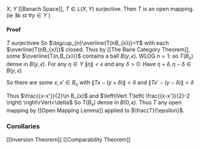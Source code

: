 $X$, $Y$ [[Banach Space]], $T\in L(X,Y)$ surjective. Then $T$ is an open mapping.
(ie $\exists k$ st $\forall y\in Y$ )
#### Proof
$T$ surjectivee
So $\bigcup_{n}\overline{T(nB_{x})}=Y$ with each $\overline{T(nB_{x})}$ closed.
Thus by [[The Baire Category Theorem]], some $\overline{T(n,B_{x})}$ contains a ball $B(y,\epsilon)$.
WLOG $n=1$: so $T(B_{x})$ dense in $B(y,\epsilon)$.
For any $\eta \in Y$ $\lVert \eta \rVert<\epsilon$ and any $\delta>0$:
Have $\eta+\delta,\eta-\delta \in B(y,\epsilon)$

So there are some $x,x'\in B_{x}$ with $\lVert Tx-(y+\delta) \rVert<\delta$ and $\lVert Tx'-(y-\delta) \rVert<\delta$

Thus $\frac{{x-x'}}{2}\in B_{x}$ and $\left\lVert  T\left( \frac{{x-x'}}{2}-2 \right)  \right\rVert<\delta$
So $T(B_{x})$ dense in $B(0,\epsilon)$.
Thus $T$ any open mapping by [[Open Mapping Lemma]] applied to $\frac{T}{\epsilon}$.

### Corollaries
[[Inversion Theorem]]
[[Comparability Theorem]]
